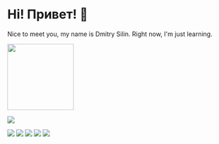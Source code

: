 # Hi! Привет! 👋
Nice to meet you, my name is Dmitry Silin. Right now, I'm just learning.


<p align='left'>
   <a href="https://github-readme-stats.vercel.app/api?username=silinliclous&show_icons=true&count_private=true">
       <img height=150 src="https://github-readme-stats.vercel.app/api?username=silinliclous&show_icons=true&count_private=true"/></a>
</p>

<p align='left'>
   <a href="https://t.me/iloveQA">
       <img src="https://img.shields.io/badge/Telegram-2CA5E0?style=for-the-badge&logo=telegram&logoColor=white"/>
   </a>

<br>

<p align='left'>
       <img src="https://img.shields.io/badge/Postman-FF6C37?style=for-the-badge&logo=Postman&logoColor=white"/>
   </a>
       <img src="https://img.shields.io/badge/Miro-F7C922?style=for-the-badge&logo=Miro&logoColor=050036"/>
   </a>
       <img src="https://img.shields.io/badge/mysql-%2300f.svg?style=for-the-badge&logo=mysql&logoColor=white"/>
   </a>
       <img src="https://img.shields.io/badge/Jira-0052CC?style=for-the-badge&logo=Jira&logoColor=white"/>
   </a>
       <img src="https://img.shields.io/badge/VSCode-0078D4?style=for-the-badge&logo=visual%20studio%20code&logoColor=white"/>
   </a>
   
</div>

